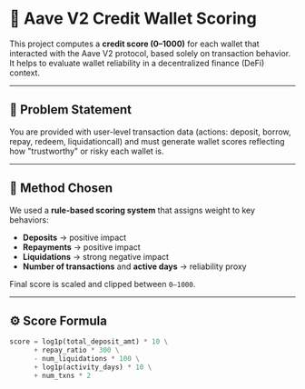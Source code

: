 # 🏦 Aave V2 Credit Wallet Scoring

This project computes a **credit score (0–1000)** for each wallet that interacted with the Aave V2 protocol, based solely on transaction behavior. It helps to evaluate wallet reliability in a decentralized finance (DeFi) context.

---

## 🎯 Problem Statement

You are provided with user-level transaction data (actions: deposit, borrow, repay, redeem, liquidationcall) and must generate wallet scores reflecting how "trustworthy" or risky each wallet is.

---

## 🧠 Method Chosen

We used a **rule-based scoring system** that assigns weight to key behaviors:
- **Deposits** → positive impact
- **Repayments** → positive impact
- **Liquidations** → strong negative impact
- **Number of transactions** and **active days** → reliability proxy

Final score is scaled and clipped between `0–1000`.

---

## ⚙️ Score Formula

```python
score = log1p(total_deposit_amt) * 10 \
      + repay_ratio * 300 \
      - num_liquidations * 100 \
      + log1p(activity_days) * 10 \
      + num_txns * 2
